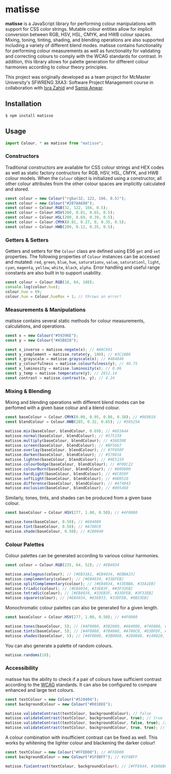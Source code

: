 # matisse
**matisse** is a JavaScript library for performing colour manipulations with support for CSS color strings. Mutable colour entities allow for implicit conversion between RGB, HSV, HSL, CMYK, and HWB colour spaces. Mixing, toning, tinting, shading, and blending operations are also supported including a variety of different blend modes. matisse contains functionality for performing colour measurements as well as functionality for validating and correcting colours to comply with the WCAG standards for contrast. In addition, this library allows for palette generation for different colour harmonies according to colour theory principles.

This project was originally developed as a team project for McMaster University's SFWRENG 3XA3: Software Project Management course in collaboration with [Isra Zahid](https://github.com/israzahid) and [Samia Anwar](https://github.com/SamiaAnwar).  


## Installation
```
$ npm install matisse
```

## Usage
```javascript
import Colour, * as matisse from "matisse";
```

### Constructors
Traditional constructors are available for CSS colour strings and HEX codes as well as static factory contructors for RGB, HSV, HSL, CMYK, and HWB colour models. When the `Colour` object is initialized using a constructor, all other colour attributes from the other colour spaces are implicitly calculated and stored.
```javascript
const colour = new Colour("rgba(32, 122, 166, 0.5)");
const colour = new Colour("#207AA680");
const colour = Colour.RGB(32, 122, 166, 0.5);
const colour = Colour.HSV(200, 0.81, 0.65, 0.5);
const colour = Colour.HSL(200, 0.69, 0.39, 0.5);
const colour = Colour.CMYK(0.81, 0.27, 0, 0.35, 0.5);
const colour = Colour.HWB(200, 0.12, 0.35, 0.5);
```

### Getters & Setters
Getters and setters for the `Colour` class are defined using ES6 `get` and `set` properties. The following properties of `Colour` instances can be accessed and mutated: `red`, `green`, `blue`, `hue`, `saturationv`, `value`, `saturationl`, `light`, `cyan`, `magenta`, `yellow`, `white`, `black`, `alpha`. Error handling and useful range constants are also built in to support usability.
```javascript
const colour = Colour.RGB(18, 64, 188);
console.log(colour.hue);
colour.hue = 69;
colour.hue = Colour.hueMax + 1; // throws an error!
```

### Measurements & Manipulations
matisse contains several static methods for colour measurements, calculations, and operations.
```javascript
const x = new Colour("#59396E");
const y = new Colour("#A5B828");

const x_inverse = matisse.negate(x); // #A6C691
const y_complement = matisse.rotate(y, 180); // #3C28B8
const x_grayscale = matisse.grayscale(x); // #484848
const y_colourfulness = matisse.colourfulness(y); // 40.75
const x_luminosity = matisse.luminosity(x); // 0.06
const y_temp = matisse.temperature(y); // 2812.14
const contrast = matisse.contrast(x, y); // 4.24
```

### Mixing & Blending
Mixing and blending operations with different blend modes can be perfomed with a given base colour and a blend colour.
```javascript
const baseColour = Colour.CMYK(0.00, 0.95, 0.86, 0.38); // #9E0816
const blendColour = Colour.HWB(285, 0.32, 0.65); // #58525A

matisse.mix(baseColour, blendColour, 0.69); // #6D3A44
matisse.normal(baseColour, blendColour); // #575159
matisse.multiply(baseColour, blendColour); // #360308
matisse.screen(baseColour, blendColour); // #BF5667
matisse.overlay(baseColour, blendColour); // #7F050F
matisse.darken(baseColour, blendColour); // #570816
matisse.lighten(baseColour, blendColour); // #9E5159
matisse.colourDodge(baseColour, blendColour); // #F00C22
matisse.colourBurn(baseColour, blendColour); // #000000
matisse.hardLight(baseColour, blendColour); // #6C050F
matisse.softLight(baseColour, blendColour); // #8B0510
matisse.difference(baseColour, blendColour); // #474943
matisse.exclusion(baseColour, blendColour); // #895460
```

Similarly, tones, tints, and shades can be produced from a given base colour.
```javascript
const baseColour = Colour.HSV(277, 1.00, 0.50); // #4F0080

matisse.tone(baseColour, 0.50); // #684080
matisse.tint(baseColour, 0.50); // #A780C0
matisse.shade(baseColour, 0.50); // #280040
```

### Colour Palettes
Colour palettes can be generated according to various colour harmonies.
```javascript
const colour = Colour.RGB(235, 64, 52); // #EB4034

matisse.analogous(colour); // [#EB33A1, #EB4034, #EBBA33]
matisse.complementary(colour); // [#EB4034, #33DFEB]
matisse.splitComplementary(colour); // [#EB4034, #33EBBA, #33A1EB]
matisse.triadic(colour); // [#EB4034, #33EB3F, ##3F33EB]
matisse.tetradic(colour); // [#EB4034, #33EB3F, #33DFEB, #3F33EB]
matisse.square(colour); // [#EB4034, #83EB33, #33DFEB, #9B33EB]
```

Monochromatic colour palettes can also be generated for a given length.
```javascript
const baseColour = Colour.HSV(277, 1.00, 0.50); // #4F0080

matisse.tones(baseColour, 5); // [#4F0080, #5B2080, #684080, #746080, #808080]
matisse.tints(baseColour, 5); // [#4F0080, #7B40A0, #A780C0, #D3BFDF, #FFFFFF]
matisse.shades(baseColour, 5); // [#4F0080, #3B0060, #280040, #140020, #000000]
```

You can also generate a palette of random colours.
```javascript
matisse.randoms(10);
```

### Accessibility
matisse has the ability to check if a pair of colours have sufficient contrast according to the [WCAG](http://www.w3.org/TR/WCAG20/#contrast-ratiodef) standards. It can also be configured to compare enhanced and large text colours.
```javascript
const textColour = new Colour("#520404");
const backgroundColour = new Colour("#D010EE");

matisse.validateContrast(textColour, backgroundColour); // false
matisse.validateContrast(textColour, backgroundColour, true); // true
matisse.validateContrast(textColour, backgroundColour, false, true); // false
matisse.validateContrast(textColour, backgroundColour, true, true); // false
```

A colour combination with insufficient contrast can be fixed as well. This works by whitening the lighter colour and blackening the darker colour!
```javascript
const textColour = new Colour("#FFDD00"); // #FFDD00
const backgroundColour = new Colour("#1F8BFF"); // #1F8BFF

matisse.fixContrast(textColour, backgroundColour); // [#FFE644, #1866BC]
```

